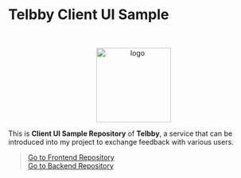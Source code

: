 # Telbby Client UI Sample

<br />
<p align="center">
  <img src="https://user-images.githubusercontent.com/22045163/141472494-00de9d64-1f05-4b1c-bb29-3f688368136c.png" alt="logo" width="150px" />
</p>

This is **Client UI Sample Repository** of **Telbby**, a service that can be introduced into my project to exchange feedback with various users.

> [Go to Frontend Repository](https://github.com/telbby/telbby-frontend)  
> [Go to Backend Repository](https://github.com/telbby/telbby-backend)
